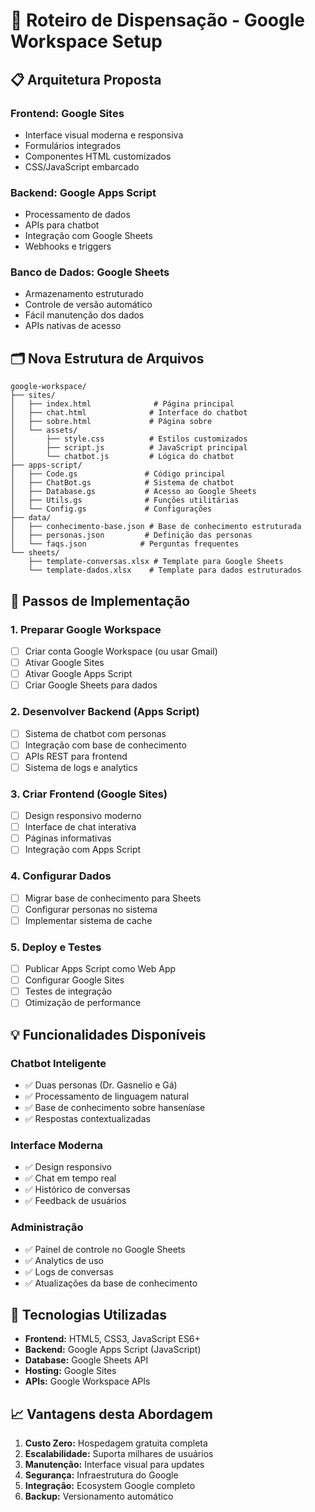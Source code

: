 # 🎯 Roteiro de Dispensação - Google Workspace Setup

## 📋 Arquitetura Proposta

### **Frontend: Google Sites**
- Interface visual moderna e responsiva
- Formulários integrados
- Componentes HTML customizados
- CSS/JavaScript embarcado

### **Backend: Google Apps Script**
- Processamento de dados
- APIs para chatbot
- Integração com Google Sheets
- Webhooks e triggers

### **Banco de Dados: Google Sheets**
- Armazenamento estruturado
- Controle de versão automático
- Fácil manutenção dos dados
- APIs nativas de acesso

## 🗂️ Nova Estrutura de Arquivos

```
google-workspace/
├── sites/
│   ├── index.html              # Página principal
│   ├── chat.html              # Interface do chatbot
│   ├── sobre.html             # Página sobre
│   └── assets/
│       ├── style.css          # Estilos customizados
│       ├── script.js          # JavaScript principal
│       └── chatbot.js         # Lógica do chatbot
├── apps-script/
│   ├── Code.gs               # Código principal
│   ├── ChatBot.gs            # Sistema de chatbot
│   ├── Database.gs           # Acesso ao Google Sheets
│   ├── Utils.gs              # Funções utilitárias
│   └── Config.gs             # Configurações
├── data/
│   ├── conhecimento-base.json # Base de conhecimento estruturada
│   ├── personas.json         # Definição das personas
│   └── faqs.json            # Perguntas frequentes
└── sheets/
    ├── template-conversas.xlsx # Template para Google Sheets
    └── template-dados.xlsx    # Template para dados estruturados
```

## 🚀 Passos de Implementação

### 1. **Preparar Google Workspace**
- [ ] Criar conta Google Workspace (ou usar Gmail)
- [ ] Ativar Google Sites
- [ ] Ativar Google Apps Script
- [ ] Criar Google Sheets para dados

### 2. **Desenvolver Backend (Apps Script)**
- [ ] Sistema de chatbot com personas
- [ ] Integração com base de conhecimento
- [ ] APIs REST para frontend
- [ ] Sistema de logs e analytics

### 3. **Criar Frontend (Google Sites)**
- [ ] Design responsivo moderno
- [ ] Interface de chat interativa
- [ ] Páginas informativas
- [ ] Integração com Apps Script

### 4. **Configurar Dados**
- [ ] Migrar base de conhecimento para Sheets
- [ ] Configurar personas no sistema
- [ ] Implementar sistema de cache

### 5. **Deploy e Testes**
- [ ] Publicar Apps Script como Web App
- [ ] Configurar Google Sites
- [ ] Testes de integração
- [ ] Otimização de performance

## 💡 Funcionalidades Disponíveis

### **Chatbot Inteligente**
- ✅ Duas personas (Dr. Gasnelio e Gá)
- ✅ Processamento de linguagem natural
- ✅ Base de conhecimento sobre hanseníase
- ✅ Respostas contextualizadas

### **Interface Moderna**
- ✅ Design responsivo
- ✅ Chat em tempo real
- ✅ Histórico de conversas
- ✅ Feedback de usuários

### **Administração**
- ✅ Painel de controle no Google Sheets
- ✅ Analytics de uso
- ✅ Logs de conversas
- ✅ Atualizações da base de conhecimento

## 🔧 Tecnologias Utilizadas

- **Frontend:** HTML5, CSS3, JavaScript ES6+
- **Backend:** Google Apps Script (JavaScript)
- **Database:** Google Sheets API
- **Hosting:** Google Sites
- **APIs:** Google Workspace APIs

## 📈 Vantagens desta Abordagem

1. **Custo Zero:** Hospedagem gratuita completa
2. **Escalabilidade:** Suporta milhares de usuários
3. **Manutenção:** Interface visual para updates
4. **Segurança:** Infraestrutura do Google
5. **Integração:** Ecosystem Google completo
6. **Backup:** Versionamento automático